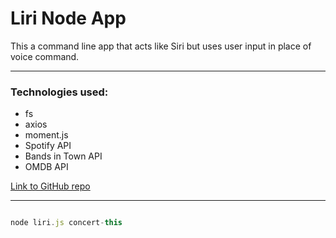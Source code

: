 # Liri Node App

This a command line app that acts like Siri but uses user input in place of voice command. 

------------------------------------------

### Technologies used:

* fs
* axios
* moment.js
* Spotify API
* Bands in Town API
* OMDB API

[Link to GitHub repo](https://github.com/seyleigh/liriNodeApp)

------------------------------------------

```javascript

node liri.js concert-this

```

